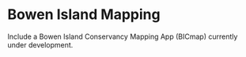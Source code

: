 # Bowen Island Mapping 

Include a Bowen Island Conservancy Mapping App (BICmap) currently under development.
